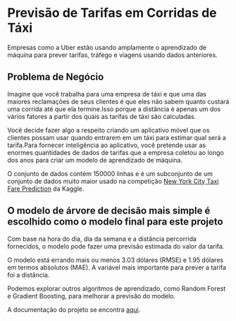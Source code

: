 # Previsão de Tarifas em Corridas de Táxi

Empresas como a Uber estão usando amplamente o aprendizado de máquina para prever tarifas, tráfego e viagens usando dados anteriores.

 ## Problema de Negócio
 
Imagine que você trabalha para uma empresa de táxi e que uma das maiores reclamações de seus clientes é que eles não sabem quanto custará uma corrida até que ela termine.Isso porque a distância é apenas um dos vários fatores a partir dos quais as tarifas de táxi são calculadas.

Você decide fazer algo a respeito criando um aplicativo móvel que os clientes possam usar quando entrarem em um táxi para estimar qual será a tarifa.Para fornecer inteligência ao aplicativo, você pretende usar as enormes quantidades de dados de tarifas que a empresa coletou ao longo dos anos para criar um modelo de aprendizado de máquina.

O conjunto de dados contém 150000 linhas e é um subconjunto de um conjunto de dados muito maior usado na competição [New York City Taxi Fare Prediction](https://www.kaggle.com/c/new-york-city-taxi-fare-prediction) da Kaggle.

## O modelo de árvore de decisão mais simple é escolhido como o modelo final para este projeto

Com base na hora do dia, dia da semana e a distância percorrida fornecidos, o modelo pode fazer uma previsão estimada do valor da tarifa.

O modelo está errando mais ou menos 3.03 dólares (RMSE) e 1.95 dólares em termos absolutos (MAE). A variável mais importante para prever a tarifa foi a distância.

Podemos explorar outros algoritmos de aprendizado, como Random Forest e Gradient Boosting, para melhorar a previsão do modelo.

A documentação do projeto se encontra [aqui](https://medium.com/@omarca2015c/previsão-de-tarifas-em-corridas-de-táxi-911506cc1117).
